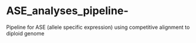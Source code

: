 # ASE_analyses_pipeline-
Pipeline for ASE (allele specific expression) using competitive alignment to diploid genome

